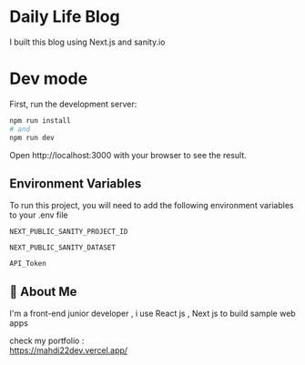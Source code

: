 # Daily Life Blog

I built this blog using Next.js and sanity.io

# Dev mode

First, run the development server:

```bash
npm run install
# and
npm run dev
```

Open http://localhost:3000 with your browser to see the result.

## Environment Variables

To run this project, you will need to add the following environment variables to your .env file

`NEXT_PUBLIC_SANITY_PROJECT_ID`

`NEXT_PUBLIC_SANITY_DATASET`

`API_Token`

## 🚀 About Me

I'm a front-end junior developer , i use React js , Next js to build sample web apps

check my portfolio :  
https://mahdi22dev.vercel.app/
